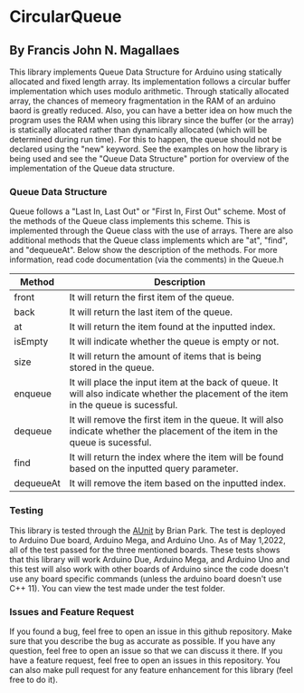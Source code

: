 # CircularQueue
## By Francis John N. Magallaes

This library implements Queue Data Structure for Arduino using statically allocated and fixed length array. Its implementation follows a circular buffer implementation which uses modulo arithmetic. Through statically allocated array, the chances of memeory fragmentation in the RAM of an arduino baord is greatly reduced. Also, you can have a better idea on how much the program uses the RAM when using this library since the buffer (or the array) is statically allocated rather than dynamically allocated (which will be determined during run time). For this to happen, the queue should not be declared using the "new" keyword. See the examples on how the library is being used and see the "Queue Data Structure" portion for overview of the implementation of the Queue data structure.

### Queue Data Structure

Queue follows a "Last In, Last Out" or "First In, First Out" scheme. Most of the methods of the Queue class implements this scheme. This is implemented through the Queue class with the use of arrays. There are also additional methods that the Queue class implements which are "at", "find", and "dequeueAt". Below show the description of the methods. For more information, read code documentation (via the comments) in the Queue.h 

|Method|Description|
|---|---------|
|front|It will return the first item of the queue.|
|back|It will return the last item of the queue.|
|at|It will return the item found at the inputted index.|
|isEmpty|It will indicate whether the queue is empty or not.|
|size|It will return the amount of items that is being stored in the queue.|
|enqueue|It will place the input item at the back of queue. It will also indicate whether the placement of the item in the queue is sucessful.|
|dequeue|It will remove the first item in the queue. It will also indicate whether the placement of the item in the queue is sucessful.|
|find|It will return the index where the item will be found based on the inputted query parameter.|
|dequeueAt|It will remove the item based on the inputted index.|

### Testing

This library is tested through the [AUnit](https://github.com/bxparks/AUnit) by Brian Park. The test is deployed to Arduino Due board, Arduino Mega, and Arduino Uno. As of May 1,2022, all of the test passed for the three mentioned boards. These tests shows that this library will work Arduino Due, Arduino Mega, and Arduino Uno and this test will also work with other boards of Arduino since the code doesn't use any board specific commands (unless the arduino board doesn't use C++ 11). You can view the test made under the test folder.

### Issues and Feature Request

If you found a bug, feel free to open an issue in this github repository. Make sure that you describe the bug as accurate as possible. If you have any question, feel free to open an issue so that we can discuss it there. If you have a feature request, feel free to open an issues in this repository. You can also make pull request for any feature enhancement for this library (feel free to do it).

